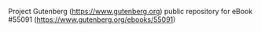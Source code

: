 Project Gutenberg (https://www.gutenberg.org) public repository for
eBook #55091 (https://www.gutenberg.org/ebooks/55091)

